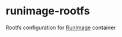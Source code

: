 # runimage-rootfs
Rootfs configuration for [RunImage](https://github.com/VHSgunzo/runimage) container
